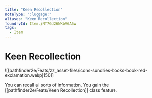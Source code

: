 ```yaml
---
title: "Keen Recollection"
noteType: ":luggage:"
aliases: "Keen Recollection"
foundryId: Item.jNT7Gd26WKbV6A5w
tags:
  - Item
---
```


# Keen Recollection
![[pathfinder2e/Feats/zz_asset-files/icons-sundries-books-book-red-exclamation.webp|150]]

You can recall all sorts of information. You gain the [[pathfinder2e/Feats/Keen Recollection]] class feature.
